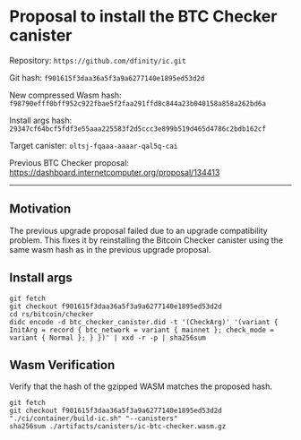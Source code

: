 # Proposal to install the BTC Checker canister

Repository: `https://github.com/dfinity/ic.git`

Git hash: `f901615f3daa36a5f3a9a6277140e1895ed53d2d`

New compressed Wasm hash: `f98790efff0bff952c922fbae5f2faa291ffd8c844a23b040158a858a262bd6a`

Install args hash: `29347cf64bcf5fdf3e55aaa225583f2d5ccc3e899b519d465d4786c2bdb162cf`

Target canister: `oltsj-fqaaa-aaaar-qal5q-cai`

Previous BTC Checker proposal: https://dashboard.internetcomputer.org/proposal/134413

---

## Motivation

The previous upgrade proposal failed due to an upgrade compatibility problem.
This fixes it by reinstalling the Bitcoin Checker canister using the same wasm hash as in the previous upgrade proposal.

## Install args

```
git fetch
git checkout f901615f3daa36a5f3a9a6277140e1895ed53d2d
cd rs/bitcoin/checker
didc encode -d btc_checker_canister.did -t '(CheckArg)' '(variant { InitArg = record { btc_network = variant { mainnet }; check_mode = variant { Normal }; } })' | xxd -r -p | sha256sum
```

## Wasm Verification

Verify that the hash of the gzipped WASM matches the proposed hash.

```
git fetch
git checkout f901615f3daa36a5f3a9a6277140e1895ed53d2d
"./ci/container/build-ic.sh" "--canisters"
sha256sum ./artifacts/canisters/ic-btc-checker.wasm.gz
```

